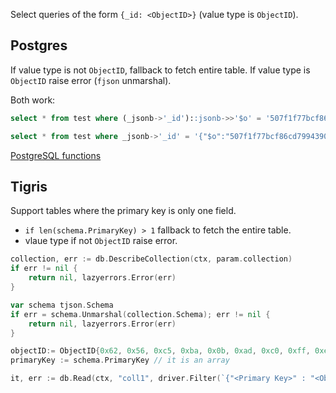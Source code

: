 Select queries of the form `{_id: <ObjectID>}` (value type is `ObjectID`).

## Postgres

If value type is not `ObjectID`, fallback to fetch entire table.
If value type is `ObjectID` raise error (`fjson` unmarshal).

Both work:

```sql
select * from test where (_jsonb->'_id')::jsonb->>'$o' = '507f1f77bcf86cd799439011';
```

```sql
select * from test where _jsonb->'_id' = '{"$o":"507f1f77bcf86cd799439011"}'::jsonb;
```

[PostgreSQL functions](https://www.postgresql.org/docs/14/functions-json.html)

## Tigris

Support tables where the primary key is only one field.

* `if len(schema.PrimaryKey) > 1` fallback to fetch the entire table.
* vlaue type if not `ObjectID` raise error.

```go
collection, err := db.DescribeCollection(ctx, param.collection)
if err != nil {
    return nil, lazyerrors.Error(err)
}

var schema tjson.Schema
if err = schema.Unmarshal(collection.Schema); err != nil {
    return nil, lazyerrors.Error(err)
}

objectID:= ObjectID{0x62, 0x56, 0xc5, 0xba, 0x0b, 0xad, 0xc0, 0xff, 0xee, 0x00, 0x00, 0x01}
primaryKey := schema.PrimaryKey // it is an array

it, err := db.Read(ctx, "coll1", driver.Filter(`{"<Primary Key>" : "<ObjectID>"}`), nil)
```